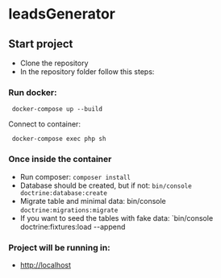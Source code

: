 # leadsGenerator

## Start project

- Clone the repository
- In the repository folder follow this steps:

### Run docker:

```
 docker-compose up --build
```
Connect to container:
```
 docker-compose exec php sh
```

### Once inside the container
- Run composer: `composer install`
- Database should be created, but if not: `bin/console doctrine:database:create`
- Migrate table and minimal data: bin/console `doctrine:migrations:migrate`
- If you want to seed the tables with fake data: `bin/console doctrine:fixtures:load --append

### Project will be running in:
- [http://localhost](http://localhost/)

